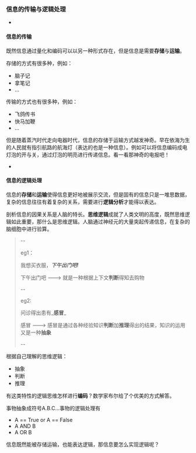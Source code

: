 ### 信息的传输与逻辑处理

-

#### 信息的传输

既然信息通过量化和编码可以以另一种形式存在，但是信息是需要**存储**与**运输**。

存储的方式有很多种，例如：

* 脑子记
* 拿笔记
* ...

传输的方式也有很多种，例如：

* 飞鸽传书
* 快马加鞭
* ...

但是随着蒸汽时代走向电器时代，信息的存储于运输方式越发神奇。早在依海为生的人民就有指引航路的航海灯（表达的也是一种信息）。例如可以将信息编码成电灯泡的开与关，通过灯泡的明亮进行传递信息。看一看那神奇的电报吧！

-

#### 信息的逻辑处理

信息的**存储**和**运输**使得信息更好地被展示交流，但是固有的信息只是一堆思数据，复杂的信息往往有着复杂的关系，需要进行**逻辑分析**才能得以表达。

剖析信息的因果关系是人脑的特长。**思维逻辑**成就了人类文明的高度，既然思维逻辑如此重要，那什么是思维逻辑。人脑通过神经元的大量突起传递信息，在复杂的脑细胞中进行验算。

>--
>
>eg1：
>
> 我想买衣服，_**下午出门吧!**_
>
> 下午出门吧 ---> 就是一种根据上下文**判断**得知去购物
> 
> --
> 
> eg2:
> 
> 问诊得出患有_**感冒**_
> 
> 感冒 ---> 感冒是通过各种经验知识**判断**加**推理**得出的结果，知识的运用又是一种**抽象**
> 
> --

根据自己理解的思维逻辑：

* 抽象
* 判断
* 推理

有这类特性的逻辑思维怎样进行**编码**？数学家布尔给了个优美的方式解答。

事物抽象成符号A.B.C...事物的逻辑处理有

* A == True or A == False
* A AND B
* A OR B

信息既然能被存储运输，也能表达逻辑，那信息要怎么实现逻辑呢？












